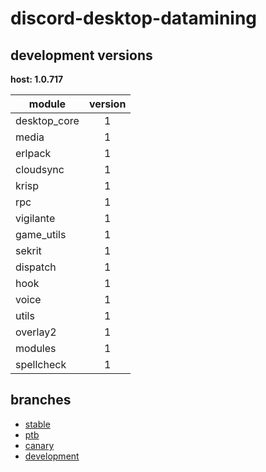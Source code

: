 # discord-desktop-datamining

## development versions

**host: 1.0.717**

| module | version |
| ------ | :-----: |
| desktop_core | 1 |
| media | 1 |
| erlpack | 1 |
| cloudsync | 1 |
| krisp | 1 |
| rpc | 1 |
| vigilante | 1 |
| game_utils | 1 |
| sekrit | 1 |
| dispatch | 1 |
| hook | 1 |
| voice | 1 |
| utils | 1 |
| overlay2 | 1 |
| modules | 1 |
| spellcheck | 1 |

## branches

- [stable](https://github.com/OpenAsar/discord-desktop-datamining/tree/stable)
- [ptb](https://github.com/OpenAsar/discord-desktop-datamining/tree/ptb)
- [canary](https://github.com/OpenAsar/discord-desktop-datamining/tree/canary)
- [development](https://github.com/OpenAsar/discord-desktop-datamining/tree/development)